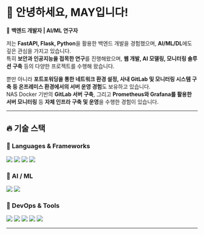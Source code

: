 # 👋 안녕하세요, MAY입니다!

🚀 **백엔드 개발자 | AI/ML 연구자**

저는 **FastAPI, Flask, Python**을 활용한 백엔드 개발을 경험했으며, **AI/ML/DL**에도 깊은 관심을 가지고 있습니다.  
특히 **보안과 인공지능을 접목한 연구**를 진행해왔으며, **웹 개발, AI 모델링, 모니터링 솔루션 구축** 등의 다양한 프로젝트를 수행해 왔습니다.  

뿐만 아니라 **포트포워딩을 통한 네트워크 환경 설정, 사내 GitLab 및 모니터링 시스템 구축 등 온프레미스 환경에서의 서버 운영 경험**도 보유하고 있습니다.  
NAS Docker 기반의 **GitLab 서버 구축**, 그리고 **Prometheus와 Grafana를 활용한 서버 모니터링** 등 **자체 인프라 구축 및 운영**을 수행한 경험이 있습니다.


---

## 🔥 **기술 스택**
### 📌 Languages & Frameworks  
<p>
  <img src="https://img.shields.io/badge/Python-3766AB?style=flat-square&logo=Python&logoColor=white"/>
  <img src="https://img.shields.io/badge/FastAPI-009688?style=flat-square&logo=FastAPI&logoColor=white"/>
  <img src="https://img.shields.io/badge/Flask-000000?style=flat-square&logo=Flask&logoColor=white"/>
  <img src="https://img.shields.io/badge/SQLAlchemy-D71F00?style=flat-square&logo=SQLAlchemy&logoColor=white"/>
</p>

### 📌 AI / ML  
<p>
  <img src="https://img.shields.io/badge/PyTorch-EE4C2C?style=flat-square&logo=PyTorch&logoColor=white"/>
  <img src="https://img.shields.io/badge/scikit--learn-F7931E?style=flat-square&logo=scikit-learn&logoColor=white"/>
</p>

### 📌 DevOps & Tools  
<p>
  <img src="https://img.shields.io/badge/Docker-2496ED?style=flat-square&logo=Docker&logoColor=white"/>
  <img src="https://img.shields.io/badge/GitLab-FC6D26?style=flat-square&logo=GitLab&logoColor=white"/>
  <img src="https://img.shields.io/badge/RabbitMQ-FF6600?style=flat-square&logo=RabbitMQ&logoColor=white"/>
  <img src="https://img.shields.io/badge/Prometheus-E6522C?style=flat-square&logo=Prometheus&logoColor=white"/>
  <img src="https://img.shields.io/badge/Grafana-F46800?style=flat-square&logo=Grafana&logoColor=white"/>
</p>

---
